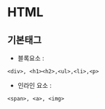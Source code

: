 # HTML
## 기본태그
+ 블록요소 :
```
<div>, <h1><h2>,<ul>,<li>,<p>
```
+ 인라인 요소 :
```
<span>, <a>, <img>
```
